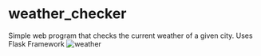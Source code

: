 # weather_checker

Simple web program that checks the current weather of a given city. Uses Flask Framework
![weather](https://user-images.githubusercontent.com/69723902/172450074-7442a955-f20c-45a3-9c50-e3b044fb573e.png)
